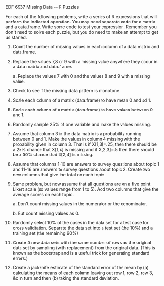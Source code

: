 EDF 6937 Missing Data -- R Puzzles

For each of the following problems, write a series of R expressions that
will perform the indicated operation. You may need separate code for a
matrix and a data.frame. Write some code to test your expression.
Remember you don't need to solve each puzzle, but you do need to make an
attempt to get us started.

1.  Count the number of missing values in each column of a data matrix
    and data.frame.

2.  Replace the values 7,8 or 9 with a missing value anywhere they occur
    in a data matrix and data.frame.

    a.  Replace the values 7 with 0 and the values 8 and 9 with a
        missing value.

3.  Check to see if the missing data pattern is monotone.

4.  Scale each column of a matrix (data.frame) to have mean 0 and sd 1.

5.  Scale each column of a matrix (data.frame) to have values between 0
    and 1.

6.  Randomly sample 25% of one variable and make the values missing.

7.  Assume that column 3 in the data matrix is a probability running
    between 0 and 1. Make the values in column 4 missing with the
    probability given in column 3. That is if X\[1,3\]=.25, then there
    should be a 25% chance that X\[1,4\] is missing and if X\[2,3\]=.5
    then there should be a 50% chance that X\[2,4\] is missing.

8.  Assume that columns 1-10 are answers to survey questions about topic
    1 and 11-16 are answers to survey questions about topic 2. Create
    two new columns that give the total on each topic.

9.  Same problem, but now assume that all questions are on a five point
    Likert scale (so values range from 1 to 5). Add two columns that
    give the average scores on each topic.

    a.  Don't count missing values in the numerator or the denominator.

    b.  But count missing values as 0.

10. Randomly select 10% of the cases in the data set for a test case for
    cross validtation. Separate the data set into a test set (the 10%)
    and a training set (the remaining 90%)

11. Create 5 new data sets with the same number of rows as the original
    data set by sampling (with replacement) from the original data.
    (This is known as the bootstrap and is a useful trick for generating
    standard errors.)

12. Create a jackknife estimate of the standard error of the mean by (a)
    calculating the means of each column leaving out row 1, row 2, row
    3, &c in turn and then (b) taking the standard deviation.
